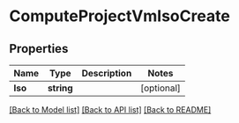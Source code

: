 # ComputeProjectVmIsoCreate

## Properties

Name | Type | Description | Notes
------------ | ------------- | ------------- | -------------
**Iso** | **string** |  | [optional] 

[[Back to Model list]](../README.md#documentation-for-models) [[Back to API list]](../README.md#documentation-for-api-endpoints) [[Back to README]](../README.md)


